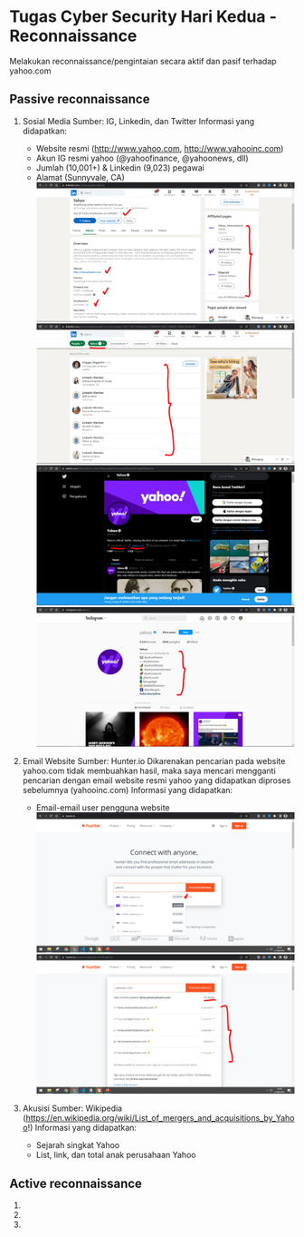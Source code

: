 # Tugas Cyber Security Hari Kedua - Reconnaissance

Melakukan reconnaissance/pengintaian secara aktif dan pasif terhadap yahoo.com

## Passive reconnaissance

1. Sosial Media
   Sumber: IG, Linkedin, dan Twitter
   Informasi yang didapatkan:

   - Website resmi (http://www.yahoo.com, http://www.yahooinc.com)
   - Akun IG resmi yahoo (@yahoofinance, @yahoonews, dll)
   - Jumlah (10,001+) & Linkedin (9,023) pegawai
   - Alamat (Sunnyvale, CA)
     ![alt text](https://github.com/budimanindra/cyber-security-fazztrack/blob/main/02-reconnaissance/1.PNG?raw=true)
     ![alt text](https://github.com/budimanindra/cyber-security-fazztrack/blob/main/02-reconnaissance/2.PNG?raw=true)
     ![alt text](https://github.com/budimanindra/cyber-security-fazztrack/blob/main/02-reconnaissance/3.PNG?raw=true)
     ![alt text](https://github.com/budimanindra/cyber-security-fazztrack/blob/main/02-reconnaissance/4.PNG?raw=true)

2. Email Website
   Sumber: Hunter.io
   Dikarenakan pencarian pada website yahoo.com tidak membuahkan hasil, maka saya mencari mengganti pencarian dengan email website resmi yahoo yang didapatkan diproses sebelumnya (yahooinc.com)
   Informasi yang didapatkan:

   - Email-email user pengguna website
     ![alt text](https://github.com/budimanindra/cyber-security-fazztrack/blob/main/02-reconnaissance/5.PNG?raw=true)
     ![alt text](https://github.com/budimanindra/cyber-security-fazztrack/blob/main/02-reconnaissance/6.PNG?raw=true)

3. Akusisi
   Sumber: Wikipedia (https://en.wikipedia.org/wiki/List_of_mergers_and_acquisitions_by_Yahoo!)
   Informasi yang didapatkan:

   - Sejarah singkat Yahoo
   - List, link, dan total anak perusahaan Yahoo

## Active reconnaissance

1.
2.
3.

